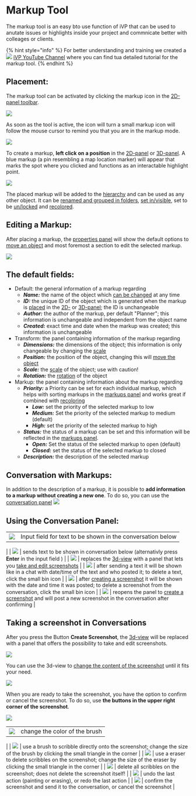 # Markup Tool

The markup tool is an easy bto use function of iVP that can be used to anutate issues or highlights inside your project and commnicate better with colleages or clients.

{% hint style="info" %}
For better understanding and training we created a ![](../../../.gitbook/assets/YouTube\_icon.png) [iVP YouTube Channel](https://www.youtube.com/watch?v=DYKIYcZMrVE&list=PLlzoGkRUR67houzn5F5ejD3R-kQrDcps5&index=16) where you can find tua detailed tutorial for the markup tool.
{% endhint %}


## Placement:

The markup tool can be activated by clicking the markup icon in the [2D-panel toolbar](../user-interface/the-2d-panel.md#the-toolbar-of-the-2d-panel).

![](../../../.gitbook/assets/markup\_icon.jpg)

As soon as the tool is active, the icon will turn a small markup icon will follow the mouse cursor to remind you that you are in the markup mode.

![](../../../.gitbook/assets/markup\_cursor.jpg)

To create a markup, **left click on a position** in the [2D-panel](../user-interface/the-2d-panel.md) or [3D-panel](../user-interface/the-3d-panel.md). A blue markup (a pin resembling a map location marker) will appear that marks the spot where you clicked and functions as an interactable highlight point.

![](../../../.gitbook/assets/markup\_placement.jpg)

The placed markup will be added to the [hierarchy](../user-interface/the-machine-list.md) and can be used as any other object. It can be [renamed and grouped in folders](../the-tree-view/renaming-objects-and-folders.md), [set in/visible](../the-tree-view/visibility-of-objects-and-folders.md), set to be [un/locked](../the-tree-view/locked-objects-and-folders.md) and [recolored](../machines/highlighting-objects.md).

## Editing a Markup:

After placing a markup, the [properties panel](../user-interface/the-info-panel.md) will show the default options to [move an object](../machines/move-objects#moving-objects-via-the-info-panel.md) and most foremost a section to edit the selected markup.

![](../../../.gitbook/assets/markup\_properties.jpg)

## The default fields:

* Default: the general information of a markup regarding
    * _**Name:**_ the name of the object which [can be changed](../the-tree-view/renaming-objects-and-folders.md) at any time
    * _**ID:**_ the unique ID of the object which is generated when the markup is [placed](../machines/first-steps-with-3d-object.md) in the [2D-](../user-interface/the-2d-panel.md) or [3D-panel](../user-interface/the-3d-panel.md); the ID is unchangeable 
    * _**Author:**_ the author of the markup, per default "Planner"; this information is unchangeable and independent from the object name
    * _**Created:**_ exact time and date when the markup was created; this information is unchangeable
* Transform: the panel containing information of the markup regarding
    * _**Dimensions:**_ the dimensions of the object; this information is only changeable by changing the [scale](../machines/scale-objects.md)
    * _**Position:**_ the position of the object, changing this will [move the object](../machines/move-objects#moving-objects-via-the-info-panel.md)
    * _**Scale:**_ the [scale](../machines/scale-objects.md) of the object; use with caution!
    * _**Rotation:**_ the [rotation](../machines/scale-and-rotate-objects.md) of the object
* Markup: the panel containing information about the markup regarding
    * _**Priority:**_ a Priority can be set for each individual markup, which helps with sorting markups in the [markups panel](../ivp-planning/user-interface/markups-panel.md) and works great if combined with [recoloring](../machines/highlighting-objects.md)
        * _**Low:**_ set the priority of the selected markup to low
        * _**Medium:**_ Set the priority of the selected markup to medium (default)
        * _**High:**_ set the priority of the selected markup to high
    * _**Status:**_ the status of a markup can be set and this information will be reflected in the [markups panel](../user-interface/markups-panel.md).
        * _**Open:**_ Set the status of the selected markup to open (default)
        * _**Closed:**_ set the status of the selected markup to closed
    * _**Description:**_ the description of the selected markup

## Conversation with Markups:

In addition to the description of a markup, it is possible to **add information to a markup without creating a new one**. To do so, you can use the [conversation panel](../user-interface/conversation-pane.md)
![](../../../.gitbook/assets/conversation\_panel.jpg)

## Using the Conversation Panel:

|                                                                           |                                                                                                                                                                                                                                                                                                              |
| ------------------------------------------------------------------------- | ------------------------------------------------------------------------------------------------------------------------------------------------------------------------------------------------------------------------------------------------------------------------------------------------------------ |
| ![](../../../.gitbook/assets/conversation\_panel\_reply.jpg)                      | Input field for text to be shown in the conversation below
|
| ![](../../../.gitbook/assets/conversation\_panel\_send\_text.jpg)                 | sends text to be shown in conversation below (alternativly press **Enter** in the input field ) 
|
| ![](../../../.gitbook/assets/conversation\_panel\_create\_screenshot.jpg)         | replaces the [3d-view](..user-interface/the-3d-panel.md) with a panel that lets you [take and edit screenshots](/markup-tool.md#taking-a-screenshot-in-conversations)
|
| ![](../../../.gitbook/assets/conversation\_panel\_text.jpg)                     | after sending a text it will be shown like in a chat with date/time of the text and who posted it; to delete a text, click the small bin icon
|
| ![](../../../.gitbook/assets/conversation\_panel\_screenshot.jpg)                 | after [creating a screenshot](#taking-a-screenshot-in-conversations) it will be shown with the date and time it was posted; to delete a screenshot from the conversation, click the small bin icon
|
| ![](../../../.gitbook/assets/conversation\_panel\_screenshot\_reply.jpg)          | reopens the panel to [create a screenshot](#taking-a-screenshot-in-conversations) and will post a new screenshot in the conversation after confirming
|

## Taking a screenshot in Conversations

After you press the Button **Create Screenshot**, the [3d-view](..user-interface/the-3d-panel.md) will be replaced with a panel that offers the possibility to take and edit screenshots.

![](../../../.gitbook/assets/markup\_screenshot\_panel.jpg)

You can use the 3d-view to [change the content of the screenshot](../getting-started/moving-the-camera.md) until it fits your need.

![](../../../.gitbook/assets/markup\_screenshot\_panel\_buttons.jpg)

When you are ready to take the screenshot, you have the option to confirm or cancel the screenshot. To do so, use **the buttons in the upper right corner of the screenshot**.

![](../../../.gitbook/assets/markup\_screenshot\_panel\marking\_bar.jpg)

|                                                                           |                                                                                                                                                                                                                                                                                                              |
| ------------------------------------------------------------------------- | ------------------------------------------------------------------------------------------------------------------------------------------------------------------------------------------------------------------------------------------------------------------------------------------------------------ |
| ![](../../../.gitbook/assets/markup\_screenshot\_panel\_color.jpg)        | change the color of the brush
|
| ![](../../../.gitbook/assets/markup\_screenshot\_panel\_brush.jpg)        | use a brush to scribble directly onto the screenshot; change the size of the brush by clicking the small triangle in the corner 
|
| ![](../../../.gitbook/assets/markup\_screenshot\_panel\_eraser.jpg)        | use a eraser to delete scribbles on the screenshot; change the size of the eraser by clicking the small triangle in the corner
|
| ![](../../../.gitbook/assets/markup\_screenshot\_panel\_clear.jpg)        | delete all scribbles on the screenshot; does not delete the screenshot itself!
|
| ![](../../../.gitbook/assets/markup\_screenshot\_panel\_undo.jpg)         | undo the last action (painting or erasing), or redo the last action
|
| ![](../../../.gitbook/assets/markup\_screenshot\_panel\_confirm.jpg)      | confirm the screenshot and send it to the conversation, or cancel the screenshot 
|